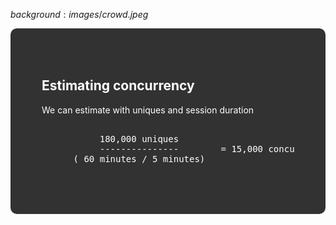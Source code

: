 $background:images/crowd.jpeg$

<div style="border-radius: 10px;background-color: rgba(0, 0, 0, 0.8); color: #fff; padding: 50px;">

## Estimating concurrency

We can estimate with uniques and session duration

<pre>

           180,000 uniques
           ---------------        = 15,000 concurrent users
      ( 60 minutes / 5 minutes)

</pre>
